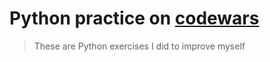 # Python practice on [codewars](https://www.codewars.com)

> These are Python exercises I did to improve myself
